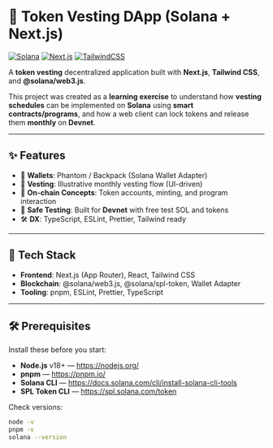 # 🚀 Token Vesting DApp (Solana + Next.js)

[![Solana](https://img.shields.io/badge/Blockchain-Solana-3bffb1)](https://solana.com)
[![Next.js](https://img.shields.io/badge/Framework-Next.js-000000)](https://nextjs.org)
[![TailwindCSS](https://img.shields.io/badge/Styling-TailwindCSS-38bdf8)](https://tailwindcss.com)

A **token vesting** decentralized application built with **Next.js**, **Tailwind CSS**, and **@solana/web3.js**.

This project was created as a **learning exercise** to understand how **vesting schedules** can be implemented on **Solana** using **smart contracts/programs**, and how a web client can lock tokens and release them **monthly** on **Devnet**.

---

## ✨ Features

- 🔗 **Wallets**: Phantom / Backpack (Solana Wallet Adapter)
- 📅 **Vesting**: Illustrative monthly vesting flow (UI-driven)
- 🧠 **On-chain Concepts**: Token accounts, minting, and program interaction
- 🧪 **Safe Testing**: Built for **Devnet** with free test SOL and tokens
- 🛠️ **DX**: TypeScript, ESLint, Prettier, Tailwind ready

---

## 🧰 Tech Stack

- **Frontend**: Next.js (App Router), React, Tailwind CSS
- **Blockchain**: @solana/web3.js, @solana/spl-token, Wallet Adapter
- **Tooling**: pnpm, ESLint, Prettier, TypeScript

---

## 🛠️ Prerequisites

Install these before you start:

- **Node.js** v18+ — <https://nodejs.org/>
- **pnpm** — <https://pnpm.io/>
- **Solana CLI** — <https://docs.solana.com/cli/install-solana-cli-tools>
- **SPL Token CLI** — <https://spl.solana.com/token>

Check versions:

```bash
node -v
pnpm -v
solana --version
